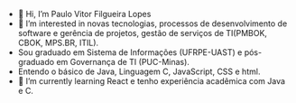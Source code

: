 - 👋 Hi, I’m Paulo Vitor Filgueira Lopes
- 👀 I’m interested in novas tecnologias, processos de desenvolvimento de software e gerência de projetos, gestão de serviços de TI(PMBOK, CBOK, MPS.BR, ITIL).
- Sou graduado em Sistema de Informações (UFRPE-UAST) e pós-graduado em Governança de TI (PUC-Minas).
- Entendo o básico de Java, Linguagem C, JavaScript, CSS e html.
- 🌱 I’m currently learning React e tenho experiência acadêmica com Java e C.

